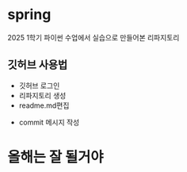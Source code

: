 # spring
2025 1학기 파이썬 수업에서 실습으로 만들어본 리파지토리

## 깃허브 사용법
- 깃허브 로그인
- 리파지토리 생성
- readme.md편집
* commit 메시지 작성

# 올해는 잘 될거야
